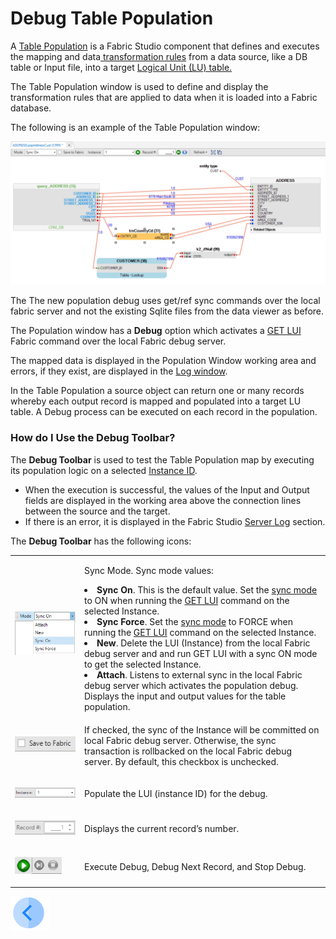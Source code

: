 # Debug Table Population

A [Table Population](/articles/07_table_population/01_table_population_overview.md) is a Fabric Studio component that defines and executes the mapping and data[ transformation rules](/articles/07_table_population/05_table_population_mode.md) from a data source, like a DB table or Input file, into a target [Logical Unit (LU) table.](/articles/03_logical_units/01_LU_overview.md) 

The Table Population window is used to define and display the transformation rules that are applied to data when it is loaded into a Fabric database.

The following is an example of the Table Population window:

![image](images/debug_population_window.png)

The The new population debug uses get/ref sync commands over the local fabric server and not the existing Sqlite files from the data viewer as before.

The Population window has a **Debug** option which activates a [GET LUI](/articles/02_fabric_architecture/04_fabric_commands.md#get-lui-commands) Fabric command over the local Fabric debug server.  

The mapped data is displayed in the Population Window working area and errors, if they exist, are displayed in the [Log window](02_fabric_studio_log_files.md). 

In the Table Population a source object can return one or many records whereby each output record is mapped and populated into a target LU table. A Debug process can be executed on each record in the population.

### How do I Use the Debug Toolbar?

The **Debug Toolbar** is used to test the Table Population map by executing its population logic on a selected [Instance ID](/articles/01_fabric_overview/02_fabric_glossary.md#instance-id).
* When the execution is successful, the values of the Input and Output fields are displayed in the working area above the connection lines between the source and the target. 
* If there is an error, it is displayed in the Fabric Studio [Server Log](02_fabric_studio_log_files.md) section.

The **Debug Toolbar** has the following icons:

<table>
<tbody>
<tr>
  <td width="200pxl"><p><img src="images/table_population_sync_mode.png" alt="" /></p></td>
<td width="700pxl">
<p>Sync Mode. Sync mode values:</p>
<li><strong>Sync On</strong>. This is the default value. Set the&nbsp;<a href="/articles/14_sync_LU_instance/02_sync_modes.md">sync mode</a> to ON when running the <a href="/articles/02_fabric_architecture/04_fabric_commands.md#get-lui-commands">GET LUI</a> command on the selected Instance.</li>
<li><strong>Sync Force</strong>. Set the&nbsp;<a href="/articles/14_sync_LU_instance/02_sync_modes.md">sync mode</a> to FORCE when running the <a href="/articles/02_fabric_architecture/04_fabric_commands.md#get-lui-commands">GET LUI</a> command on the selected Instance.</li>
<li><strong>New</strong>. Delete the LUI (Instance) from the local Fabric debug server and and run GET LUI with a sync ON mode to get the selected Instance.</li>
<li><strong>Attach</strong>. Listens to external sync in the local Fabric debug server which activates the population debug. Displays the input and output values for the table population.</li>
</td>
</tr>
<tr>
  <td width="200pxl"><p><img src="images/table_population_save_to_fabric.png" alt="" /></p></td>
<td width="700pxl">
<p>If checked, the sync of the Instance will be committed on local Fabric debug server. Otherwise, the sync transaction is rollbacked on the local Fabric debug server. By default, this checkbox is unchecked.</p>
</td>
</tr>
<tr>
  <td width="200pxl"><p><img src="images/table_population_instance.png" alt="" /></p></td>
<td width="700pxl">
<p>Populate the LUI (instance ID) for the debug.</p>
</td>
</tr>
<tr>
  <td width="200pxl"><p><img src="images/table4.png" alt="" /></p></td>
<td width="700pxl">
<p>Displays the current record&rsquo;s number.</p>
</td>
</tr>
<tr>
<td width="200pxl"><p><img src="images/table_population_run_debug.png" alt="" /><img src="images/fetch_record_and_stop_debug.png" alt="" /></p></td>
<td width="700pxl">
<p>Execute Debug, Debug Next Record, and Stop Debug.</p>
</td>
</tr>
</tbody>
</table>


[![Previous](/articles/images/Previous.png)](02_fabric_studio_log_files.md)

